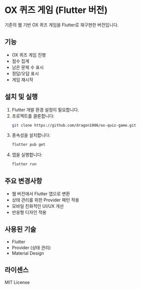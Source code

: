 # OX 퀴즈 게임 (Flutter 버전)

기존의 웹 기반 OX 퀴즈 게임을 Flutter로 재구현한 버전입니다.

## 기능

- OX 퀴즈 게임 진행
- 점수 집계
- 남은 문제 수 표시
- 정답/오답 표시
- 게임 재시작

## 설치 및 실행

1. Flutter 개발 환경 설정이 필요합니다.
2. 프로젝트를 클론합니다:
   ```bash
   git clone https://github.com/dragon1086/ox-quiz-game.git
   ```
3. 종속성을 설치합니다:
   ```bash
   flutter pub get
   ```
4. 앱을 실행합니다:
   ```bash
   flutter run
   ```

## 주요 변경사항

- 웹 버전에서 Flutter 앱으로 변환
- 상태 관리를 위한 Provider 패턴 적용
- 모바일 친화적인 UI/UX 개선
- 반응형 디자인 적용

## 사용된 기술

- Flutter
- Provider (상태 관리)
- Material Design

## 라이센스

MIT License
